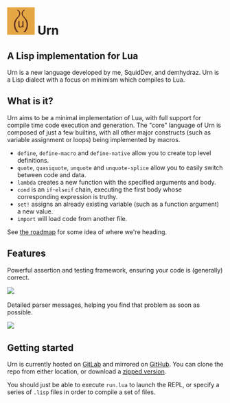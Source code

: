 # ![](images/logo.png) Urn
## A Lisp implementation for Lua

Urn is a new language developed by me, SquidDev, and demhydraz. Urn is a Lisp dialect with a focus on minimism which
compiles to Lua.

## What is it?
Urn aims to be a minimal implementation of Lua, with full support for compile time code execution and generation. The
"core" language of Urn is composed of just a few builtins, with all other major constructs (such as variable assignment
or loops) being implemented by macros.

 - `define`, `define-macro` and `define-native` allow you to create top level definitions.
 - `quote`, `quasiquote`, `unquote` and `unquote-splice` allow you to easily switch between code and data.
 - `lambda` creates a new function with the specified arguments and body.
 - `cond` is an `if`-`elseif` chain, executing the first body whose corresponding expression is truthy.
 - `set!` assigns an already existing variable (such as a function argument) a new value.
 - `import` will load code from another file.

See [the roadmap](https://gitlab.com/SquidDev/urn/issues/1) for some idea of where we're heading.

## Features
Powerful assertion and testing framework, ensuring your code is (generally) correct.

![](http://i.imgur.com/F3e338r.png)

Detailed parser messages, helping you find that problem as soon as possible.

![](http://i.imgur.com/RJ2fE2C.png)

## Getting started
Urn is currently hosted on [GitLab](https://gitlab.com/SquidDev/urn) and mirrored
on [GitHub](https://github.com/SquidDev/urn). You can clone the repo from either location, or download
a [zipped version](https://gitlab.com/SquidDev/urn/repository/archive.zip?ref=master).

You should just be able to execute `run.lua` to launch the REPL, or specify a series of `.lisp` files in order to
compile a set of files.
